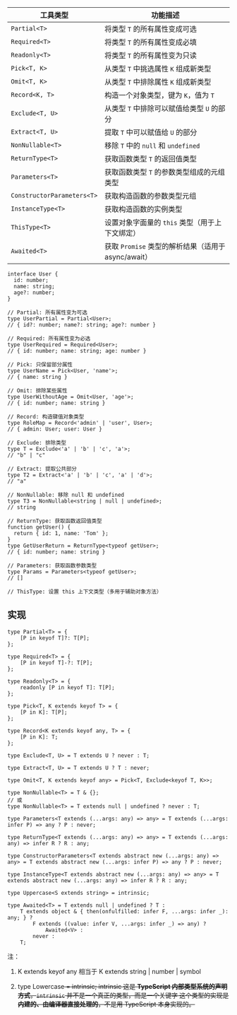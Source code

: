 
| 工具类型                       | 功能描述                                  |
| -------------------------- | ------------------------------------- |
| `Partial<T>`               | 将类型 `T` 的所有属性变成可选                     |
| `Required<T>`              | 将类型 `T` 的所有属性变成必填                     |
| `Readonly<T>`              | 将类型 `T` 的所有属性变为只读                     |
| `Pick<T, K>`               | 从类型 `T` 中挑选属性 `K` 组成新类型               |
| `Omit<T, K>`               | 从类型 `T` 中排除属性 `K` 组成新类型               |
| `Record<K, T>`             | 构造一个对象类型，键为 `K`，值为 `T`                |
| `Exclude<T, U>`            | 从类型 `T` 中排除可以赋值给类型 `U` 的部分            |
| `Extract<T, U>`            | 提取 `T` 中可以赋值给 `U` 的部分                 |
| `NonNullable<T>`           | 移除 `T` 中的 `null` 和 `undefined`        |
| `ReturnType<T>`            | 获取函数类型 `T` 的返回值类型                     |
| `Parameters<T>`            | 获取函数类型 `T` 的参数类型组成的元组类型               |
| `ConstructorParameters<T>` | 获取构造函数的参数类型元组                         |
| `InstanceType<T>`          | 获取构造函数的实例类型                           |
| `ThisType<T>`              | 设置对象字面量的 `this` 类型（用于上下文绑定）           |
| `Awaited<T>`               | 获取 `Promise` 类型的解析结果（适用于 async/await） |

```
interface User {
  id: number;
  name: string;
  age?: number;
}

// Partial: 所有属性变为可选
type UserPartial = Partial<User>;
// { id?: number; name?: string; age?: number }

// Required: 所有属性变为必选
type UserRequired = Required<User>;
// { id: number; name: string; age: number }

// Pick: 只保留部分属性
type UserName = Pick<User, 'name'>;
// { name: string }

// Omit: 排除某些属性
type UserWithoutAge = Omit<User, 'age'>;
// { id: number; name: string }

// Record: 构造键值对象类型
type RoleMap = Record<'admin' | 'user', User>;
// { admin: User; user: User }

// Exclude: 排除类型
type T = Exclude<'a' | 'b' | 'c', 'a'>;
// "b" | "c"

// Extract: 提取公共部分
type T2 = Extract<'a' | 'b' | 'c', 'a' | 'd'>;
// "a"

// NonNullable: 移除 null 和 undefined
type T3 = NonNullable<string | null | undefined>;
// string

// ReturnType: 获取函数返回值类型
function getUser() {
  return { id: 1, name: 'Tom' };
}
type GetUserReturn = ReturnType<typeof getUser>;
// { id: number; name: string }

// Parameters: 获取函数参数类型
type Params = Parameters<typeof getUser>;
// []

// ThisType: 设置 this 上下文类型（多用于辅助对象方法）

```


## 实现

```
type Partial<T> = {
    [P in keyof T]?: T[P];
};

type Required<T> = {
    [P in keyof T]-?: T[P];
};

type Readonly<T> = {
    readonly [P in keyof T]: T[P];
};

type Pick<T, K extends keyof T> = {
    [P in K]: T[P];
};

type Record<K extends keyof any, T> = {
    [P in K]: T;
};

type Exclude<T, U> = T extends U ? never : T;

type Extract<T, U> = T extends U ? T : never;

type Omit<T, K extends keyof any> = Pick<T, Exclude<keyof T, K>>;

type NonNullable<T> = T & {};
// 或
type NonNullable<T> = T extends null | undefined ? never : T;

type Parameters<T extends (...args: any) => any> = T extends (...args: infer P) => any ? P : never;

type ReturnType<T extends (...args: any) => any> = T extends (...args: any) => infer R ? R : any;

type ConstructorParameters<T extends abstract new (...args: any) => any> = T extends abstract new (...args: infer P) => any ? P : never; 

type InstanceType<T extends abstract new (...args: any) => any> = T extends abstract new (...args: any) => infer R ? R : any;

type Uppercase<S extends string> = intrinsic;

type Awaited<T> = T extends null | undefined ? T : 
    T extends object & { then(onfulfilled: infer F, ...args: infer _): any; } ? 
        F extends ((value: infer V, ...args: infer _) => any) ?
            Awaited<V> :
        never :
    T;
```

注：

1.  K extends keyof any 相当于 K extends string | number | symbol
	
2.  type Lowercase<S extends string> = intrinsic; 
	intrinsic 这是 **TypeScript 内部类型系统的声明方式**，`intrinsic` 并不是一个真正的类型，而是一个关键字
	 这个类型的实现是**内建的、由编译器直接处理的**，不是用 TypeScript 本身实现的。